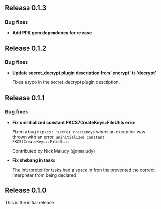 ## Release 0.1.3

### Bug fixes

* **Add PDK gem dependency for release**

## Release 0.1.2

### Bug fixes

* **Update secret_decrypt plugin description from 'encrypt' to 'decrypt'**
  
  Fixes a typo in the secret_decrypt plugin description.

## Release 0.1.1

### Bug fixes

* **Fix uninitialized constant PKCS7CreateKeys::FileUtils error**

  Fixed a bug in `pkcs7::secret_createkeys` where an exception was thrown with an error: `uninitialized constant PKCS7CreateKeys::FileUtils`

  Contributed by Nick Maludy (@nmaludy)
  
* **Fix shebang in tasks**
  
  The interpreter for tasks had a space in fron the prevented the correct interpreter from being
  declared

## Release 0.1.0

This is the initial release.
